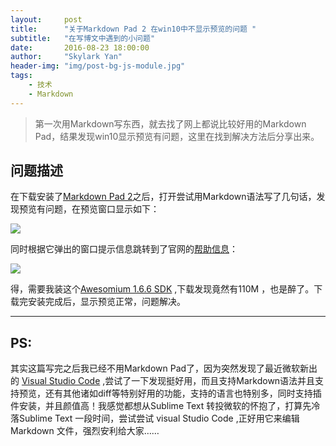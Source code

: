 ```yaml
---
layout:     post
title:      "关于Markdown Pad 2 在win10中不显示预览的问题 "
subtitle:   "在写博文中遇到的小问题"
date:       2016-08-23 18:00:00
author:     "Skylark Yan"
header-img: "img/post-bg-js-module.jpg"
tags:
    - 技术
    - Markdown
---
```



> 第一次用Markdown写东西，就去找了网上都说比较好用的Markdown Pad，结果发现win10显示预览有问题，这里在找到解决方法后分享出来。


## 问题描述

在下载安装了[Markdown Pad 2](http://markdownpad.com/)之后，打开尝试用Markdown语法写了几句话，发现预览有问题，在预览窗口显示如下：

![](http://i.imgur.com/eeDfgw2.png)

同时根据它弹出的窗口提示信息跳转到了官网的[帮助信息](http://markdownpad.com/faq.html#livepreview-directx)：

![](http://i.imgur.com/6yFpd6I.png)

得，需要我装这个[Awesomium 1.6.6 SDK](http://markdownpad.com/download/awesomium_v1.6.6_sdk_win.exe) ,下载发现竟然有110M ，也是醉了。下载完安装完成后，显示预览正常，问题解决。

---

## PS:

其实这篇写完之后我已经不用Markdown Pad了，因为突然发现了最近微软新出的 [Visual Studio Code](https://code.visualstudio.com/) ,尝试了一下发现挺好用，而且支持Markdown语法并且支持预览，还有其他诸如diff等特别好用的功能，支持的语言也特别多，同时支持插件安装，并且颜值高！我感觉都想从Sublime Text 转投微软的怀抱了，打算先冷落Sublime Text 一段时间，尝试尝试 visual Studio Code ,正好用它来编辑Markdown 文件，强烈安利给大家……

